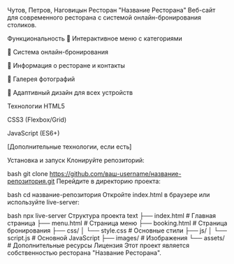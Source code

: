 Чутов, Петров, Наговицын
Ресторан "Название Ресторана"
Веб-сайт для современного ресторана с системой онлайн-бронирования столиков.

Функциональность
📖 Интерактивное меню с категориями

🎯 Система онлайн-бронирования

📍 Информация о ресторане и контакты

📸 Галерея фотографий

📱 Адаптивный дизайн для всех устройств

Технологии
HTML5

CSS3 (Flexbox/Grid)

JavaScript (ES6+)

[Дополнительные технологии, если есть]

Установка и запуск
Клонируйте репозиторий:

bash
git clone https://github.com/ваш-username/название-репозитория.git
Перейдите в директорию проекта:

bash
cd название-репозитория
Откройте index.html в браузере или используйте live-server:

bash
npx live-server
Структура проекта
text
├── index.html          # Главная страница
├── menu.html          # Страница меню
├── booking.html       # Страница бронирования
├── css/
│   └── style.css      # Основные стили
├── js/
│   └── script.js      # Основной JavaScript
├── images/            # Изображения
└── assets/            # Дополнительные ресурсы
Лицензия
Этот проект является собственностью ресторана "Название Ресторана".

